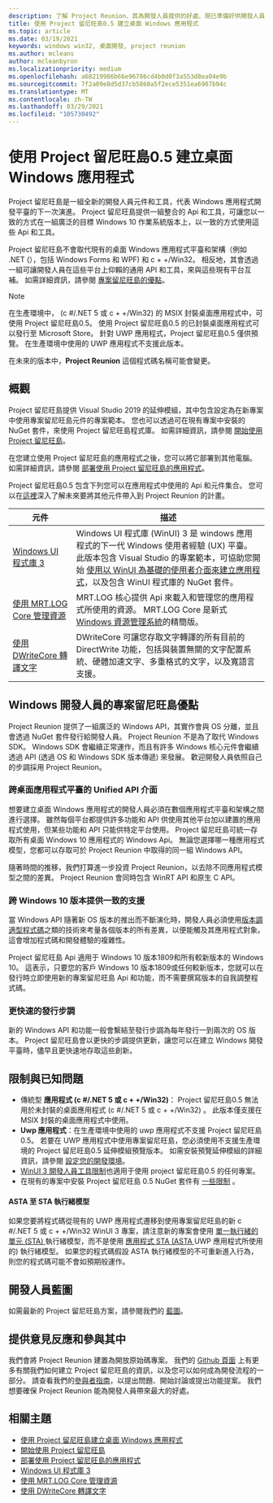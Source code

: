 ```yaml
---
description: 了解 Project Reunion、其為開發人員提供的好處、現已準備好供開發人員使用的功能，以及如何提供意見反應。
title: 使用 Project 留尼旺島0.5 建立桌面 Windows 應用程式
ms.topic: article
ms.date: 03/19/2021
keywords: windows win32, 桌面開發, project reunion
ms.author: mcleans
author: mcleanbyron
ms.localizationpriority: medium
ms.openlocfilehash: a68219986b66e96786cd4b0d0f3a553d8ea04e9b
ms.sourcegitcommit: 7f2a09e8d5d37cb5860a5f2ece5351ea6907b94c
ms.translationtype: MT
ms.contentlocale: zh-TW
ms.lasthandoff: 03/29/2021
ms.locfileid: "105730492"
---
```

# <a name="build-desktop-windows-apps-with-project-reunion-05"></a>使用 Project 留尼旺島0.5 建立桌面 Windows 應用程式

Project 留尼旺島是一組全新的開發人員元件和工具，代表 Windows 應用程式開發平臺的下一次演進。 Project 留尼旺島提供一組整合的 Api 和工具，可讓您以一致的方式在一組廣泛的目標 Windows 10 作業系統版本上，以一致的方式使用這些 Api 和工具。

Project 留尼旺島不會取代現有的桌面 Windows 應用程式平臺和架構（例如 .NET (），包括 Windows Forms 和 WPF) 和 c + +/Win32。 相反地，其會透過一組可讓開發人員在這些平台上仰賴的通用 API 和工具，來與這些現有平台互補。 如需詳細資訊，請參閱 [專案留尼旺島的優點](#benefits-of-project-reunion-for-windows-developers)。

> [!NOTE]
> 在生產環境中， (c #/.NET 5 或 c + +/Win32) 的 MSIX 封裝桌面應用程式中，可使用 Project 留尼旺島0.5。 使用 Project 留尼旺島0.5 的已封裝桌面應用程式可以發行至 Microsoft Store。 針對 UWP 應用程式，Project 留尼旺島0.5 僅供預覽。 在生產環境中使用的 UWP 應用程式不支援此版本。
>
>在未來的版本中，**Project Reunion** 這個程式碼名稱可能會變更。

## <a name="overview"></a>概觀

Project 留尼旺島提供 Visual Studio 2019 的延伸模組，其中包含設定為在新專案中使用專案留尼旺島元件的專案範本。 您也可以透過可在現有專案中安裝的 NuGet 套件，來使用 Project 留尼旺島程式庫。 如需詳細資訊，請參閱 [開始使用 Project 留尼旺島](get-started-with-project-reunion.md)。

在您建立使用 Project 留尼旺島的應用程式之後，您可以將它部署到其他電腦。 如需詳細資訊，請參閱 [部署使用 Project 留尼旺島的應用程式](deploy-apps-that-use-project-reunion.md)。

Project 留尼旺島0.5 包含下列您可以在應用程式中使用的 Api 和元件集合。 您可以在[這裡](https://github.com/microsoft/ProjectReunion/blob/master/docs/README.md)深入了解未來要將其他元件帶入到 Project Reunion 的計畫。

| 元件 | 描述 |
|---------|-------------|
| [Windows UI 程式庫 3](../winui/winui3/index.md) | Windows UI 程式庫 (WinUI) 3 是 windows 應用程式的下一代 Windows 使用者經驗 (UX) 平臺。 此版本包含 Visual Studio 的專案範本，可協助您開始 [使用以 WinUI 為基礎的使用者介面來建立應用程式](..\winui\winui3\winui-project-templates-in-visual-studio.md)，以及包含 WinUI 程式庫的 NuGet 套件。  |
| [使用 MRT.LOG Core 管理資源](mrtcore/mrtcore-overview.md) | MRT.LOG 核心提供 Api 來載入和管理您的應用程式所使用的資源。 MRT.LOG Core 是新式 [Windows 資源管理系統](/windows/uwp/app-resources/resource-management-system)的精簡版。 |
| [使用 DWriteCore 轉譯文字](dwritecore.md) | DWriteCore 可讓您存取文字轉譯的所有目前的 DirectWrite 功能，包括與裝置無關的文字配置系統、硬體加速文字、多重格式的文字，以及寬語言支援。  |

## <a name="benefits-of-project-reunion-for-windows-developers"></a>Windows 開發人員的專案留尼旺島優點

Project Reunion 提供了一組廣泛的 Windows API，其實作會與 OS 分離，並且會透過 NuGet 套件發行給開發人員。 Project Reunion 不是為了取代 Windows SDK。 Windows SDK 會繼續正常運作，而且有許多 Windows 核心元件會繼續透過 API (透過 OS 和 Windows SDK 版本傳遞) 來發展。 歡迎開發人員依照自己的步調採用 Project Reunion。

### <a name="unified-api-surface-across-desktop-app-platforms"></a>跨桌面應用程式平臺的 Unified API 介面

想要建立桌面 Windows 應用程式的開發人員必須在數個應用程式平臺和架構之間進行選擇。 雖然每個平台都提供許多功能和 API 供使用其他平台加以建置的應用程式使用，但某些功能和 API 只能供特定平台使用。 Project 留尼旺島可統一存取所有桌面 Windows 10 應用程式的 Windows Api。 無論您選擇哪一種應用程式模型，您都可以存取可於 Project Reunion 中取得的同一組 Windows API。

隨著時間的推移，我們打算進一步投資 Project Reunion，以去除不同應用程式模型之間的差異。 Project Reunion 會同時包含 WinRT API 和原生 C API。

### <a name="consistent-support-across-windows-10-versions"></a>跨 Windows 10 版本提供一致的支援

當 Windows API 隨著新 OS 版本的推出而不斷演化時，開發人員必須使用[版本調適型程式碼](/windows/uwp/debug-test-perf/version-adaptive-code)之類的技術來考量各個版本的所有差異，以便能觸及其應用程式對象。 這會增加程式碼和開發體驗的複雜性。

Project 留尼旺島 Api 適用于 Windows 10 版本1809和所有較新版本的 Windows 10。 這表示，只要您的客戶 Windows 10 版本1809或任何較新版本，您就可以在發行時立即使用新的專案留尼旺島 Api 和功能，而不需要撰寫版本的自我調整程式碼。

### <a name="faster-release-cadence"></a>更快速的發行步調

新的 Windows API 和功能一般會繫結至發行步調為每年發行一到兩次的 OS 版本。 Project 留尼旺島會以更快的步調提供更新，讓您可以在建立 Windows 開發平臺時，儘早且更快速地存取這些創新。

## <a name="limitations-and-known-issues"></a>限制與已知問題

- 傳統型 **應用程式 (c #/.NET 5 或 c + +/Win32)**： Project 留尼旺島0.5 無法用於未封裝的桌面應用程式 (c #/.NET 5 或 c + +/Win32) 。 此版本僅支援在 MSIX 封裝的桌面應用程式中使用。
- **Uwp 應用程式**：在生產環境中使用的 uwp 應用程式不支援 Project 留尼旺島0.5。 若要在 UWP 應用程式中使用專案留尼旺島，您必須使用不支援生產環境的 Project 留尼旺島0.5 延伸模組預覽版本。 如需安裝預覽延伸模組的詳細資訊，請參閱 [設定您的開發環境](get-started-with-project-reunion.md#set-up-your-development-environment)。
- [WinUI 3 開發人員工具限制](..\winui\winui3\index.md#developer-tools)也適用于使用 project 留尼旺島0.5 的任何專案。
- 在現有的專案中安裝 Project 留尼旺島 0.5 NuGet 套件有 [一些限制](get-started-with-project-reunion.md#limitations-for-using-project-reunion-in-existing-projects) 。

#### <a name="asta-to-sta-threading-model"></a>ASTA 至 STA 執行緒模型

如果您要將程式碼從現有的 UWP 應用程式遷移到使用專案留尼旺島的新 c #/.NET 5 或 c + +/Win32 WinUI 3 專案，請注意新的專案會使用 [單一執行緒的單元 (STA) ](/windows/win32/com/single-threaded-apartments) 執行緒模型，而不是使用 [應用程式 STA (ASTA ](https://devblogs.microsoft.com/oldnewthing/20210224-00/?p=104901) UWP 應用程式所使用的) 執行緒模型。 如果您的程式碼假設 ASTA 執行緒模型的不可重新進入行為，則您的程式碼可能不會如預期般運作。

## <a name="developer-roadmap"></a>開發人員藍圖

如需最新的 Project 留尼旺島方案，請參閱我們的 [藍圖](https://github.com/microsoft/ProjectReunion/blob/main/docs/roadmap.md)。

## <a name="give-feedback-and-contribute"></a>提供意見反應和參與其中

我們會將 Project Reunion 建置為開放原始碼專案。 我們的 [Github 頁面](https://github.com/microsoft/ProjectReunion) 上有更多有關我們如何建立 Project 留尼旺島的資訊，以及您可以如何成為開發流程的一部分。 請查看我們的[參與者指南](https://github.com/microsoft/ProjectReunion/blob/master/docs/contributor-guide.md)，以提出問題、開始討論或提出功能提案。 我們想要確保 Project Reunion 能為開發人員帶來最大的好處。

## <a name="related-topics"></a>相關主題

- [使用 Project 留尼旺島建立桌面 Windows 應用程式](index.md)
- [開始使用 Project 留尼旺島](get-started-with-project-reunion.md)
- [部署使用 Project 留尼旺島的應用程式](deploy-apps-that-use-project-reunion.md)
- [Windows UI 程式庫 3](../winui/winui3/index.md)
- [使用 MRT.LOG Core 管理資源](mrtcore/mrtcore-overview.md)
- [使用 DWriteCore 轉譯文字](dwritecore.md)
